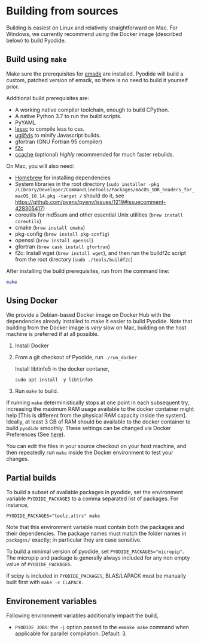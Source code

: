 # Building from sources

Building is easiest on Linux and relatively straightforward on Mac. For
Windows, we currently recommend using the Docker image (described below) to
build Pyodide.

## Build using `make`

Make sure the prerequisites for [emsdk](https://github.com/emscripten-core/emsdk) are
installed. Pyodide will build a custom, patched version of emsdk, so there is no
need to build it yourself prior.

Additional build prerequisites are:

- A working native compiler toolchain, enough to build CPython.
- A native Python 3.7 to run the build scripts.
- PyYAML
- [lessc](http://lesscss.org/) to compile less to css.
- [uglifyjs](https://github.com/mishoo/UglifyJS) to minify Javascript builds.
- gfortran (GNU Fortran 95 compiler)
- [f2c](http://www.netlib.org/f2c/)
- [ccache](https://ccache.samba.org) (optional) *highly* recommended for much faster rebuilds.

On Mac, you will also need:

- [Homebrew](https://brew.sh/) for installing dependencies
- System libraries in the root directory (`sudo installer -pkg /Library/Developer/CommandLineTools/Packages/macOS_SDK_headers_for_macOS_10.14.pkg -target /` should do it, see https://github.com/pyenv/pyenv/issues/1219#issuecomment-428305417)
- coreutils for md5sum and other essential Unix utilities (`brew install coreutils`)
- cmake (`brew install cmake`)
- pkg-config (`brew install pkg-config`)
- openssl (`brew install openssl`)
- gfortran (`brew cask install gfortran`)
- f2c: Install wget (`brew install wget`), and then run the buildf2c script from the root directory (`sudo ./tools/buildf2c`)


After installing the build prerequisites, run from the command line:

```bash
make
```

## Using Docker

We provide a Debian-based Docker image on Docker Hub with the dependencies
already installed to make it easier to build Pyodide. Note that building from
the Docker image is *very* slow on Mac, building on the host machine is
preferred if at all possible.

1. Install Docker

2. From a git checkout of Pyodide, run `./run_docker`

   Install libtinfo5 in the docker contaner,
   ```
   sudo apt install -y libtinfo5
   ```

3. Run `make` to build.

If running ``make`` deterministically stops at one point in each subsequent try, increasing
the maximum RAM usage available to the docker container might help [This is different
from the physical RAM capacity inside the system]. Ideally, at least 3 GB of RAM
should be available to the docker container to build `pyodide` smoothly. These settings can
be changed via Docker Preferences (See [here](https://stackoverflow.com/questions/44533319/how-to-assign-more-memory-to-docker-container)).

You can edit the files in your source checkout on your host machine, and then
repeatedly run `make` inside the Docker environment to test your changes.

## Partial builds

To build a subset of available packages in pyodide, set the environment
variable `PYODIDE_PACKAGES` to a comma separated list of packages. For
instance,

```
PYODIDE_PACKAGES="toolz,attrs" make
```

Note that this environment variable must contain both the packages and their
dependencies. The package names must match the folder names in `packages/`
exactly; in particular they are case sensitive.

To build a minimal version of pyodide, set `PYODIDE_PACKAGES="micropip"`. The
micropip and package is generally always included for any non empty value of
`PYODIDE_PACKAGES`.

If scipy is included in `PYODIDE_PACKAGES`, BLAS/LAPACK must be manually built
first with `make -c CLAPACK`.

## Environement variables

Following environment variables additionally impact the build,
 - `PYODIDE_JOBS`: the `-j` option passed to the `emmake make` command when applicable for parallel compilation. Default: 3.
